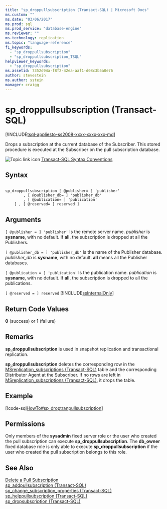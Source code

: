 ```yaml
---
title: "sp_droppullsubscription (Transact-SQL) | Microsoft Docs"
ms.custom: ""
ms.date: "03/06/2017"
ms.prod: sql
ms.prod_service: "database-engine"
ms.reviewer: ""
ms.technology: replication
ms.topic: "language-reference"
f1_keywords: 
  - "sp_droppullsubscription"
  - "sp_droppullsubscription_TSQL"
helpviewer_keywords: 
  - "sp_droppullsubscription"
ms.assetid: 7352d94a-f8f2-42ea-aaf1-d08c3b5a0e76
author: stevestein
ms.author: sstein
manager: craigg
---
```

# sp_droppullsubscription (Transact-SQL)
[!INCLUDE[tsql-appliesto-ss2008-xxxx-xxxx-xxx-md](../../includes/tsql-appliesto-ss2008-xxxx-xxxx-xxx-md.md)]

  Drops a subscription at the current database of the Subscriber. This stored procedure is executed at the Subscriber on the pull subscription database.  
  
 ![Topic link icon](../../database-engine/configure-windows/media/topic-link.gif "Topic link icon") [Transact-SQL Syntax Conventions](../../t-sql/language-elements/transact-sql-syntax-conventions-transact-sql.md)  
  
## Syntax  
  
```  
  
sp_droppullsubscription [ @publisher= ] 'publisher'  
        , [ @publisher_db= ] 'publisher_db'  
        , [ @publication= ] 'publication'  
    [ , [ @reserved= ] reserved ]  
```  
  
## Arguments  
`[ @publisher = ] 'publisher'`
 Is the remote server name. *publisher* is **sysname**, with no default. If **all**, the subscription is dropped at all the Publishers.  
  
`[ @publisher_db = ] 'publisher_db'`
 Is the name of the Publisher database. *publisher_db* is **sysname**, with no default. **all** means all the Publisher databases.  
  
`[ @publication = ] 'publication'`
 Is the publication name. *publication* is **sysname**, with no default. If **all**, the subscription is dropped to all the publications.  
  
`[ @reserved = ] reserved`
 [!INCLUDE[ssInternalOnly](../../includes/ssinternalonly-md.md)]  
  
## Return Code Values  
 **0** (success) or **1** (failure)  
  
## Remarks  
 **sp_droppullsubscription** is used in snapshot replication and transactional replication.  
  
 **sp_droppullsubscription** deletes the corresponding row in the [MSreplication_subscriptions &#40;Transact-SQL&#41;](../../relational-databases/system-tables/msreplication-subscriptions-transact-sql.md) table and the corresponding Distributor Agent at the Subscriber. If no rows are left in [MSreplication_subscriptions &#40;Transact-SQL&#41;](../../relational-databases/system-tables/msreplication-subscriptions-transact-sql.md), it drops the table.  
  
## Example  
 [!code-sql[HowTo#sp_droptranpullsubscription](../../relational-databases/replication/codesnippet/tsql/sp-droppullsubscription-_1.sql)]  
  
## Permissions  
 Only members of the **sysadmin** fixed server role or the user who created the pull subscription can execute **sp_droppullsubscription**. The **db_owner** fixed database role is only able to execute **sp_droppullsubscription** if the user who created the pull subscription belongs to this role.  
  
## See Also  
 [Delete a Pull Subscription](../../relational-databases/replication/delete-a-pull-subscription.md)   
 [sp_addpullsubscription &#40;Transact-SQL&#41;](../../relational-databases/system-stored-procedures/sp-addpullsubscription-transact-sql.md)   
 [sp_change_subscription_properties &#40;Transact-SQL&#41;](../../relational-databases/system-stored-procedures/sp-change-subscription-properties-transact-sql.md)   
 [sp_helppullsubscription &#40;Transact-SQL&#41;](../../relational-databases/system-stored-procedures/sp-helppullsubscription-transact-sql.md)   
 [sp_dropsubscription &#40;Transact-SQL&#41;](../../relational-databases/system-stored-procedures/sp-dropsubscription-transact-sql.md)  
  
  

